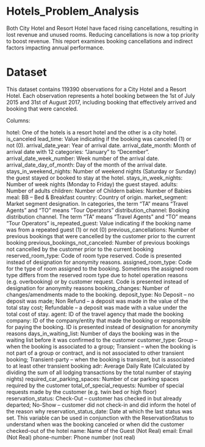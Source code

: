# Hotels_Problem_Analysis
Both City Hotel and Resort Hotel have faced rising cancellations, resulting in lost revenue and unused rooms. Reducing cancellations is now a top priority to boost revenue. This report examines booking cancellations and indirect factors impacting annual performance.
# Dataset
This dataset contains 119390 observations for a City Hotel and a Resort Hotel. Each observation represents a hotel booking between the 1st of July 2015 and 31st of August 2017, including booking that effectively arrived and booking that were canceled.

Columns:

hotel: One of the hotels is a resort hotel and the other is a city hotel.
is_canceled lead_time: Value indicating if the booking was canceled (1) or not (0).
arrival_date_year: Year of arrival date.
arrival_date_month: Month of arrival date with 12 categories: “January” to “December”.
arrival_date_week_number: Week number of the arrival date.
arrival_date_day_of_month: Day of the month of the arrival date.
stays_in_weekend_nights: Number of weekend nights (Saturday or Sunday) the guest stayed or booked to stay at the hotel.
stays_in_week_nights: Number of week nights (Monday to Friday) the guest stayed.
adults: Number of adults
children: Number of Childern
babies: Number of Babies
meal: BB – Bed & Breakfast
country: Country of origin.
market_segment: Market segment designation. In categories, the term “TA” means “Travel Agents” and “TO” means “Tour Operators”
distribution_channel: Booking distribution channel. The term “TA” means “Travel Agents” and “TO” means “Tour Operators”
is_repeated_guest: Value indicating if the booking name was from a repeated guest (1) or not (0)
previous_cancellations: Number of previous bookings that were cancelled by the customer prior to the current booking
previous_bookings_not_canceled: Number of previous bookings not cancelled by the customer prior to the current booking
reserved_room_type: Code of room type reserved. Code is presented instead of designation for anonymity reasons.
assigned_room_type: Code for the type of room assigned to the booking. Sometimes the assigned room type differs from the reserved room type due to hotel operation reasons (e.g. overbooking) or by customer request. Code is presented instead of designation for anonymity reasons
booking_changes: Number of changes/amendments made to the booking.
deposit_type: No Deposit – no deposit was made; Non Refund – a deposit was made in the value of the total stay cost; Refundable – a deposit was made with a value under the total cost of stay.
agent: ID of the travel agency that made the booking
company: ID of the company/entity that made the booking or responsible for paying the booking. ID is presented instead of designation for anonymity reasons
days_in_waiting_list: Number of days the booking was in the waiting list before it was confirmed to the customer
customer_type: Group – when the booking is associated to a group; Transient – when the booking is not part of a group or contract, and is not associated to other transient booking; Transient-party – when the booking is transient, but is associated to at least other transient booking
adr: Average Daily Rate (Calculated by dividing the sum of all lodging transactions by the total number of staying nights)
required_car_parking_spaces: Number of car parking spaces required by the customer
total_of_special_requests: Number of special requests made by the customer (e.g. twin bed or high floor)
reservation_status: Check-Out – customer has checked in but already departed; No-Show – customer did not check-in and did inform the hotel of the reason why
reservation_status_date: Date at which the last status was set. This variable can be used in conjunction with the ReservationStatus to understand when was the booking canceled or when did the customer checked-out of the hotel
name: Name of the Guest (Not Real)
email: Email (Not Real)
phone-number: Phone number (not real)
